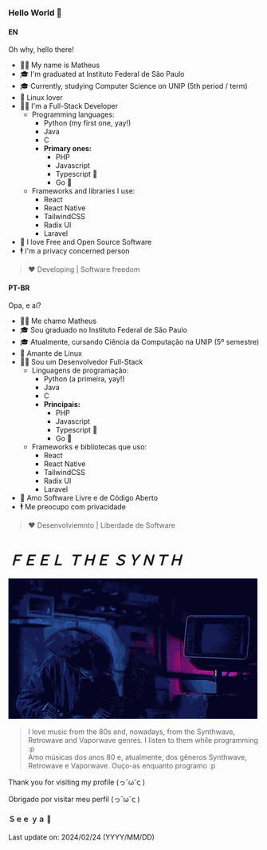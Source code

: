 ### Hello World 👋

#### EN

Oh why, hello there!

- 🙋‍♂️ My name is Matheus
- 🎓 I'm graduated at Instituto Federal de São Paulo
- 🎓 Currently, studying Computer Science on UNIP (5th period / term)
- 🐧 Linux lover
- 👨‍💻 I'm a Full-Stack Developer   
  - Programming languages:
    - Python (my first one, yay!)
    - Java
    - C
    - **Primary ones:**
      - PHP
      - Javascript
      - Typescript 💙
      - Go 💙
  - Frameworks and libraries I use:
    - React
    - React Native
    - TailwindCSS
    - Radix UI
    - Laravel
- 💜 I love Free and Open Source Software
- 🕴 I'm a privacy concerned person

> ❤️ Developing | Software freedom


#### PT-BR

Opa, e aí?

- 🙋‍♂️ Me chamo Matheus
- 🎓 Sou graduado no Instituto Federal de São Paulo
- 🎓 Atualmente, cursando Ciência da Computação na UNIP (5º semestre)
- 🐧 Amante de Linux 
- 👨‍💻 Sou um Desenvolvedor Full-Stack
  - Linguagens de programação:
    - Python (a primeira, yay!)
    - Java
    - C
    - **Principais:**
      - PHP
      - Javascript
      - Typescript 💙
      - Go 💙
  - Frameworks e bibliotecas que uso:
    - React
    - React Native
    - TailwindCSS
    - Radix UI
    - Laravel
- 💜 Amo Software Livre e de Código Aberto
- 🕴 Me preocupo com privacidade

> ❤️ Desenvolviemnto | Liberdade de Software


# _**ＦＥＥＬ ＴＨＥ ＳＹＮＴＨ**_
![](feel-the-synth.gif)
> I love music from the 80s and, nowadays, from the Synthwave, Retrowave and Vaporwave genres. I listen to them while programming :p\
> Amo músicas dos anos 80 e, atualmente, dos gêneros Synthwave, Retrowave e Vaporwave. Ouço-as enquanto programo :p

Thank you for visiting my profile (っ˘ω˘ς )

Obrigado por visitar meu perfil (っ˘ω˘ς )

#### Ｓｅｅ ｙａ 👋


Last update on: 2024/02/24 (YYYY/MM/DD)
